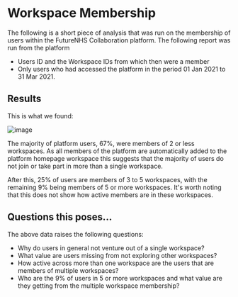 # Workspace Membership

The following is a short piece of analysis that was run on the membership of users within the FutureNHS Collaboration platform.
The following report was run from the platform
- Users ID and the Workspace IDs from which then were a member
- Only users who had accessed the platform in the period 01 Jan 2021 to 31 Mar 2021.

## Results

This is what we found:

![image](https://user-images.githubusercontent.com/9471595/119813133-d034b900-bee0-11eb-87ee-d1e600c4c38e.png)

The majority of platform users, 67%, were members of 2 or less workspaces. 
As all members of the platform are automatically added to the platform homepage workspace this suggests that the majority of users do not join or take part in more than a single workspace.

After this, 25% of users are members of 3 to 5 workspaces, with the remaining 9% being members of 5 or more workspaces.
It's worth noting that this does not show how active members are in these workspaces.

## Questions this poses...

The above data raises the following questions:
- Why do users in general not venture out of a single workspace?
- What value are users missing from not exploring other workspaces?
- How active across more than one workspace are the users that are members of multiple workspaces?
- Who are the 9% of users in 5 or more workspaces and what value are they getting from the multiple workspace membership?
